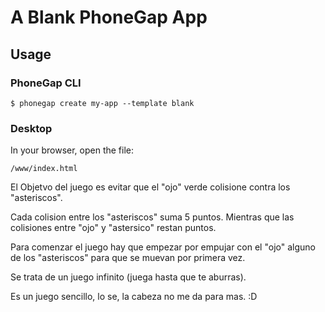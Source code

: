 # A Blank PhoneGap App

## Usage

### PhoneGap CLI

    $ phonegap create my-app --template blank

### Desktop

In your browser, open the file:

    /www/index.html

El Objetvo del juego es evitar que el "ojo" verde colisione contra los "asteriscos".

Cada colision entre los "asteriscos" suma 5 puntos.
Mientras que las colisiones entre "ojo" y "astersico" restan puntos.

Para comenzar el juego hay que empezar por empujar con el "ojo" alguno de los "asteriscos" para que se muevan por primera vez.

Se trata de un juego infinito (juega hasta que te aburras).

Es un juego sencillo, lo se, la cabeza no me da para mas. :D
